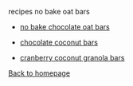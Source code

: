 recipes no bake oat bars

- [no bake chocolate oat bars](http://tiphero.com/no-bake-chocolate-oat-bars/)

- [chocolate coconut bars](https://www.marthastewart.com/313038/chocolate-coconut-bars)

- [cranberry coconut granola bars](http://www.mykitchenaddiction.com/2009/08/cranberry-coconut-granola-bars/)

[Back to homepage](https://bartfennema.github.io/)

